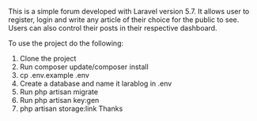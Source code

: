 This is a simple forum developed with Laravel version 5.7. It allows user to register, login and write any article of their choice for the public to see. Users can also control their posts in their respective dashboard.

To use the project do the following:

1. Clone the project
2. Run composer update/composer install
3. cp .env.example .env
4. Create a database and name it larablog in .env
5. Run php artisan migrate
6. Run php artisan key:gen
7. php artisan storage:link
Thanks


